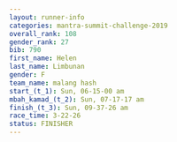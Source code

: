 ```yaml
---
layout: runner-info 
categories: mantra-summit-challenge-2019 
overall_rank: 108
gender_rank: 27
bib: 790
first_name: Helen
last_name: Limbunan
gender: F
team_name: malang hash
start_(t_1): Sun, 06-15-00 am
mbah_kamad_(t_2): Sun, 07-17-17 am
finish_(t_3): Sun, 09-37-26 am
race_time: 3-22-26
status: FINISHER
---
```

